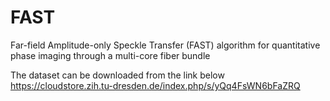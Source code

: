 # FAST
Far-field Amplitude-only Speckle Transfer (FAST) algorithm for quantitative phase imaging through a multi-core fiber bundle

The dataset can be downloaded from the link below
https://cloudstore.zih.tu-dresden.de/index.php/s/yQq4FsWN6bFaZRQ
